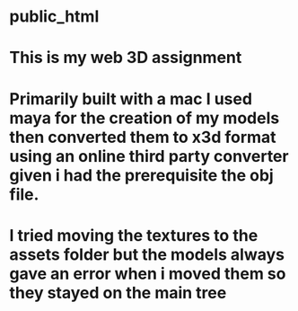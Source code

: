 # public_html
# This is my web 3D assignment
# Primarily built with a mac I used maya for the creation of my models then converted them to x3d format using an online third party converter given i had the prerequisite the obj file.
# I tried moving the textures to the assets folder but the models always gave an error when i moved them so they stayed on the main tree

